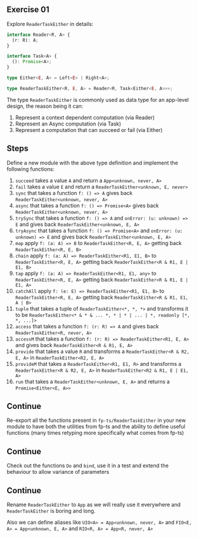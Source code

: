 ## Exercise 01

Explore `ReaderTaskEither` in details:

```ts
interface Reader<R, A> {
  (r: R): A;
}

interface Task<A> {
  (): Promise<A>;
}

type Either<E, A> = Left<E> | Right<A>;

type ReaderTaskEither<R, E, A> = Reader<R, Task<Either<E, A>>>;
```

The type `ReaderTaskEither` is commonly used as data type for an app-level design, the reason being it can:

1. Represent a context dependent computation (via Reader)
2. Represent an Async computation (via Task)
3. Represent a computation that can succeed or fail (via Either)

## Steps

Define a new module with the above type definition and implement the following functions:

1. `succeed` takes a value `A` and return a `App<unknown, never, A>`
2. `fail` takes a value `E` and return a `ReaderTaskEither<unknown, E, never>`
3. `sync` that takes a function `f: () => A` gives back `ReaderTaskEither<unknown, never, A>`
4. `async` that takes a function `f: () => Promise<A>` gives back `ReaderTaskEither<unknown, never, A>`
5. `trySync` that takes a function `f: () => A` and `onError: (u: unknown) => E` and gives back `ReaderTaskEither<unknown, E, A>`
6. `tryAsync` that takes a function `f: () => Promise<A>` and `onError: (u: unknown) => E` and gives back `ReaderTaskEither<unknown, E, A>`
7. `map` apply `f: (a: A) => B` to `ReaderTaskEither<R, E, A>` getting back `ReaderTaskEither<R, E, B>`
8. `chain` apply `f: (a: A) => ReaderTaskEither<R1, E1, B>` to `ReaderTaskEither<R, E, A>` getting back `ReaderTaskEither<R & R1, E | E1, B>`
9. `tap` apply `f: (a: A) => ReaderTaskEither<R1, E1, any>` to `ReaderTaskEither<R, E, A>` getting back `ReaderTaskEither<R & R1, E | E1, A>`
10. `catchAll` apply `f: (e: E) => ReaderTaskEither<R1, E1, B>` to `ReaderTaskEither<R, E, A>` getting back `ReaderTaskEither<R & R1, E1, A | B>`
11. `tuple` that takes a tuple of `ReaderTaskEither<*, *, *>` and transforms it to be `ReaderTaskEither<* & * & ... *, * | * | ... | *, readonly [*, *, ...]>`
12. `access` that takes a function `f: (r: R) => A` and gives back `ReaderTaskEither<R, never, A>`
13. `accessM` that takes a function `f: (r: R) => ReaderTaskEither<R1, E, A>` and gives back `ReaderTaskEither<R & R1, E, A>`
14. `provide` that takes a value `R` and transforms a `ReaderTaskEither<R & R2, E, A>` in `ReaderTaskEither<R2, E, A>`
15. `provideM` that takes a `ReaderTaskEither<R1, E1, R>` and transforms a `ReaderTaskEither<R & R2, E, A>` in `ReaderTaskEither<R2 & R1, E | E1, A>`
16. `run` that takes a `ReaderTaskEither<unknown, E, A>` and returns a `Promise<Either<E, A>>`

## Continue

Re-export all the functions present in `fp-ts/ReaderTaskEither` in your new module to have both the utilities from fp-ts and the ability to define useful functions (many times retyping more specifically what comes from fp-ts)

## Continue

Check out the functions `Do` and `bind`, use it in a test and extend the behaviour to allow variance of parameters

## Continue

Rename `ReaderTaskEither` to `App` as we will really use it everywhere and `ReaderTaskEither` is boring and long.

Also we can define aliases like `UIO<A> = App<unknown, never, A>` and `FIO<E, A> = App<unknown, E, A>` and `RIO<R, A> = App<R, never, A>`
